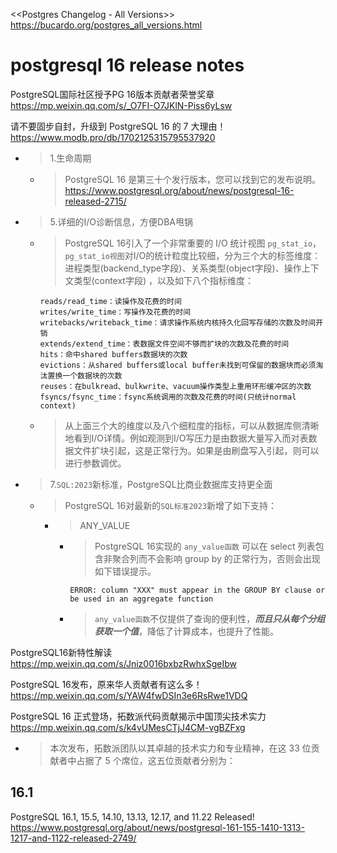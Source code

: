 
<<Postgres Changelog - All Versions>> https://bucardo.org/postgres_all_versions.html

# postgresql 16 release notes

PostgreSQL国际社区授予PG 16版本贡献者荣誉奖章 https://mp.weixin.qq.com/s/_O7FI-O7JKlN-Piss6yLsw

请不要固步自封，升级到 PostgreSQL 16 的 7 大理由！ https://www.modb.pro/db/1702125315795537920
- > 1.生命周期
  * > PostgreSQL 16 是第三十个发行版本，您可以找到它的发布说明。 https://www.postgresql.org/about/news/postgresql-16-released-2715/
- > 5.详细的I/O诊断信息，方便DBA甩锅
  * > PostgreSQL 16引入了一个非常重要的 I/O 统计视图 `pg_stat_io`，`pg_stat_io视图`对I/O的统计粒度比较细，分为三个大的标签维度：进程类型(backend_type字段)、关系类型(object字段)、操作上下文类型(context字段) ，以及如下八个指标维度：
    ```
    reads/read_time：读操作及花费的时间
    writes/write_time：写操作及花费的时间
    writebacks/writeback_time：请求操作系统内核持久化回写存储的次数及时间开销
    extends/extend_time：表数据文件空间不够而扩块的次数及花费的时间
    hits：命中shared buffers数据块的次数
    evictions：从shared buffers或local buffer未找到可保留的数据块而必须淘汰置换一个数据块的次数
    reuses：在bulkread、bulkwrite、vacuum操作类型上重用环形缓冲区的次数
    fsyncs/fsync_time：fsync系统调用的次数及花费的时间(只统计normal context)
    ```
  * > 从上面三个大的维度以及八个细粒度的指标，可以从数据库侧清晰地看到I/O详情。例如观测到I/O写压力是由数据大量写入而对表数据文件扩块引起，这是正常行为。如果是由刷盘写入引起，则可以进行参数调优。
- > 7.`SQL:2023`新标准，PostgreSQL比商业数据库支持更全面
  * > PostgreSQL 16对最新的`SQL标准2023`新增了如下支持：
    + > ANY_VALUE
      - > PostgreSQL 16实现的 `any_value函数` 可以在 select 列表包含非聚合列而不会影响 group by 的正常行为，否则会出现如下错误提示。
        ```console
        ERROR: column "XXX" must appear in the GROUP BY clause or be used in an aggregate function
        ```
      - > `any_value函数`不仅提供了查询的便利性，***而且只从每个分组获取一个值***，降低了计算成本，也提升了性能。

PostgreSQL16新特性解读 https://mp.weixin.qq.com/s/Jniz0016bxbzRwhxSgeIbw

PostgreSQL 16发布，原来华人贡献者有这么多！ https://mp.weixin.qq.com/s/YAW4fwDSIn3e6RsRwe1VDQ

PostgreSQL 16 正式登场，拓数派代码贡献揭示中国顶尖技术实力 https://mp.weixin.qq.com/s/k4vUMesCTjJ4CM-vgBZFxg
- > 本次发布，拓数派团队以其卓越的技术实力和专业精神，在这 33 位贡献者中占据了 5 个席位，这五位贡献者分别为：

## 16.1

PostgreSQL 16.1, 15.5, 14.10, 13.13, 12.17, and 11.22 Released! https://www.postgresql.org/about/news/postgresql-161-155-1410-1313-1217-and-1122-released-2749/
